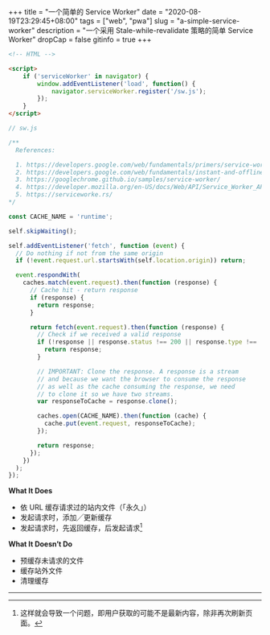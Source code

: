 +++
title = "一个简单的 Service Worker"
date = "2020-08-19T23:29:45+08:00"
tags = ["web", "pwa"]
slug = "a-simple-service-worker"
description = "一个采用 Stale-while-revalidate 策略的简单 Service Worker"
dropCap = false
gitinfo = true
+++

```html
<!-- HTML -->

<script>
    if ('serviceWorker' in navigator) {
        window.addEventListener('load', function() {
            navigator.serviceWorker.register('/sw.js');
        });
    }
</script>
```

```js
// sw.js

/**
  References:

  1. https://developers.google.com/web/fundamentals/primers/service-workers
  2. https://developers.google.com/web/fundamentals/instant-and-offline/offline-cookbook
  3. https://googlechrome.github.io/samples/service-worker/
  4. https://developer.mozilla.org/en-US/docs/Web/API/Service_Worker_API/Using_Service_Workers
  5. https://serviceworke.rs/
*/

const CACHE_NAME = 'runtime';

self.skipWaiting();

self.addEventListener('fetch', function (event) {
  // Do nothing if not from the same origin
  if (!event.request.url.startsWith(self.location.origin)) return;

  event.respondWith(
    caches.match(event.request).then(function (response) {
      // Cache hit - return response
      if (response) {
        return response;
      }

      return fetch(event.request).then(function (response) {
        // Check if we received a valid response
        if (!response || response.status !== 200 || response.type !== 'basic') {
          return response;
        }

        // IMPORTANT: Clone the response. A response is a stream
        // and because we want the browser to consume the response
        // as well as the cache consuming the response, we need
        // to clone it so we have two streams.
        var responseToCache = response.clone();

        caches.open(CACHE_NAME).then(function (cache) {
          cache.put(event.request, responseToCache);
        });

        return response;
      });
    })
  );
});
```

**What It Does**

- 依 URL 缓存请求过的站内文件（「永久」）
- 发起请求时，添加╱更新缓存
- 发起请求时，先返回缓存，后发起请求[^1]

**What It Doesn’t Do**

- 预缓存未请求的文件
- 缓存站外文件
- 清理缓存

---

[^1]: 这样就会导致一个问题，即用户获取的可能不是最新内容，除非再次刷新页面。
